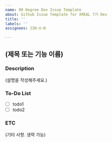 ```yaml
---
name: 90 Degree Dev Issue Template
about: Github Issue Template for XREAL 7기 Dev
title: ''
labels: ''
assignees: JIN-U-N

---
```


## (제목 또는 기능 이름)

### Description
(설명을 작성해주세요.)

### To-Do List
- [ ] todo1
- [ ] todo2

### ETC
(기타 사항. 생략 가능)
